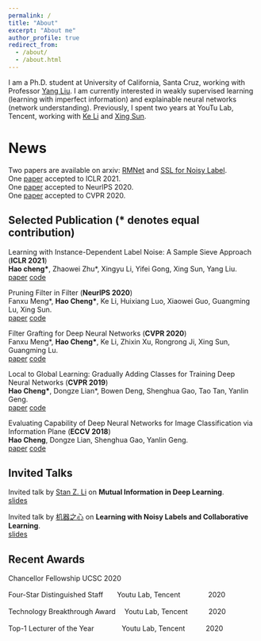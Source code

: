 ```yaml
---
permalink: /
title: "About"
excerpt: "About me"
author_profile: true
redirect_from: 
  - /about/
  - /about.html
---
```


I am a Ph.D. student at University of California, Santa Cruz, working with
Professor [Yang Liu](http://www.yliuu.com). I am currently interested in weakly supervised learning (learning with imperfect information) and explainable neural networks (network understanding). Previously, I spent two years at YouTu Lab, Tencent, working with [Ke Li](https://scholar.google.com/citations?user=mfWsFM0AAAAJ&hl=en) and [Xing Sun](https://www.sunxing.org).


News
======
Two papers are available on arxiv: [RMNet](https://arxiv.org/abs/2111.00687) and [SSL for Noisy Label](https://arxiv.org/abs/2110.09022).  
One [paper](https://arxiv.org/pdf/2010.02347.pdf) accepted to ICLR 2021.  
One [paper](https://arxiv.org/pdf/2009.14410.pdf) accepted to NeurlPS 2020.  
One [paper](https://openaccess.thecvf.com/content_CVPR_2020/papers/Meng_Filter_Grafting_for_Deep_Neural_Networks_CVPR_2020_paper.pdf) accepted to CVPR 2020.

## Selected Publication (* denotes equal contribution)

Learning with Instance-Dependent Label Noise: A Sample Sieve Approach (**ICLR 2021**)  
**Hao cheng\***, Zhaowei Zhu\*, Xingyu Li, Yifei Gong, Xing Sun, Yang Liu.  
[paper](https://arxiv.org/pdf/2010.02347.pdf) [code](https://github.com/haochenglouis/cores)


Pruning Filter in Filter (**NeurlPS 2020**)  
Fanxu Meng\*, **Hao Cheng\***, Ke Li, Huixiang Luo, Xiaowei Guo, Guangming Lu, Xing Sun.  
[paper](https://arxiv.org/pdf/2009.14410.pdf) [code](https://github.com/fxmeng/Pruning-Filter-in-Filter)


Filter Grafting for Deep Neural Networks (**CVPR 2020**)  
Fanxu Meng\*, **Hao Cheng\***, Ke Li, Zhixin Xu, Rongrong Ji, Xing Sun, Guangming Lu.  
[paper](https://openaccess.thecvf.com/content_CVPR_2020/papers/Meng_Filter_Grafting_for_Deep_Neural_Networks_CVPR_2020_paper.pdf) [code](https://github.com/fxmeng/filter-grafting)


Local to Global Learning: Gradually Adding Classes for Training Deep Neural Networks (**CVPR 2019**)  
**Hao Cheng\***, Dongze Lian\*, Bowen Deng, Shenghua Gao, Tao Tan, Yanlin Geng.  
[paper](https://openaccess.thecvf.com/content_CVPR_2019/papers/Cheng_Local_to_Global_Learning_Gradually_Adding_Classes_for_Training_Deep_CVPR_2019_paper.pdf) [code](https://github.com/piratehao/Local-to-Global-Learning-for-DNNs)



Evaluating Capability of Deep Neural Networks for Image Classification via Information Plane (**ECCV 2018**)  
**Hao Cheng**, Dongze Lian, Shenghua Gao, Yanlin Geng.  
[paper](https://openaccess.thecvf.com/content_ECCV_2018/papers/Hao_Cheng_Evaluating_Capability_of_ECCV_2018_paper.pdf) [code](https://github.com/haochenglouis/ib_cnn)


## Invited Talks 

Invited talk by [Stan Z. Li](https://scholar.google.com/citations?user=Y-nyLGIAAAAJ&hl=zh-CN) on **Mutual Information in Deep Learning**.  
[slides](https://haochenglouis.github.io/files/mi_dl.pdf) 


Invited talk by [机器之心](https://www.jiqizhixin.com) on **Learning with Noisy Labels and Collaborative Learning**.  
[slides](https://share.weiyun.com/rgKWV4qb) 

## Recent Awards

Chancellor Fellowship            UCSC                    2020

Four-Star Distinguished Staff　　Youtu Lab, Tencent　　　　2020 

Technology Breakthrough Award　  Youtu Lab, Tencent　　　2020

Top-1 Lecturer of the Year　　　　Youtu Lab, Tencent　　　2020







